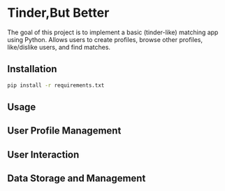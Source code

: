 # Tinder,But Better
The goal of this project is to implement a basic (tinder-like) matching app using Python. Allows users to create profiles, browse other profiles, like/dislike users, and find matches. 
## Installation
```bash
pip install -r requirements.txt
```

## Usage

## User Profile Management

## User Interaction

## Data Storage and Management

